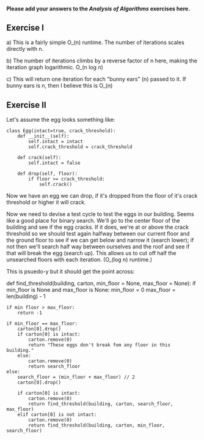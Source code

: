 #### Please add your answers to the ***Analysis of  Algorithms*** exercises here.

## Exercise I

a) This is a fairly simple O_(n) runtime. The number of iterations scales directly with n.


b) The number of iterations climbs by a reverse factor of n here, making the iteration graph logarithmic. O_(n log n)


c) This will return one iteration for each "bunny ears" (n) passed to it. If bunny ears is n, then I believe this is O_(n)

## Exercise II

Let's assume the egg looks something like:

    class Egg(intact=true, crack_threshold):
        def __init__(self):
            self.intact = intact
            self.crack_threshold = crack_threshold

        def crack(self):
            self.intact = false

        def drop(self, floor):
            if floor >= crack_threshold:
                self.crack()


Now we have an egg we can drop, if it's dropped from the floor of it's crack threshold or higher it will crack.

Now we need to devise a test cycle to test the eggs in our building. Seems like a good place for binary search. We'll go to the center floor of the building and see if the egg cracks. If it does, we're at or above the crack threshold so we should test again halfway between our current floor and the ground floor to see if we can get below and narrow it (search lower); if not then we'll search half way between ourselves and the roof and see if that will break the egg (search up). This allows us to cut off half the unsearched floors with each iteration. (O_(log n) runtime.)

This is psuedo-y but it should get the point across:

def find_threshold(building, carton, min_floor = None, max_floor = None):
    if min_floor is None and max_floor is None:
        min_floor = 0
        max_floor = len(building) - 1
    
    if min floor > max_floor:
        return -1

    if min_floor == max_floor:
        carton[0].drop()
        if carton[0] is intact:
            carton.remove(0)
            return "These eggs don't break fom any floor in this building."
        else:
            carton.remove(0)
            return search_floor
    else: 
        search_floor = (min_floor + max_floor) // 2
        carton[0].drop()

        if carton[0] is intact:
            carton.remove(0)
            return find_threshold(building, carton, search_floor, max_floor)
        elif carton[0] is not intact:
            carton.remove(0)
            return find_threshold(building, carton, min_floor, search_floor)

        
    
